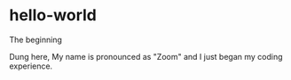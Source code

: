 # hello-world
The beginning

Dung here,
My name is pronounced as "Zoom" and I just began my coding experience.
